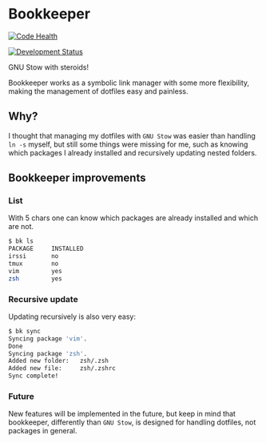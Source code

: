 Bookkeeper
==========
[![Code Health](https://landscape.io/github/hkupty/bookkeeper/master/landscape.svg)](https://landscape.io/github/hkupty/bookkeeper/master)

[![Development Status](https://pypip.in/status/<PYPI_PKG_NAME>/badge.svg)](https://pypi.python.org/pypi/<PYPI_PKG_NAME>/)

GNU Stow with steroids!

Bookkeeper works as a symbolic link manager with some more flexibility,
making the management of dotfiles easy and painless.

Why?
----

I thought that managing my dotfiles with `GNU Stow` was easier than handling `ln -s` myself,
but still some things were missing for me, such as knowing which packages I already installed and
recursively updating nested folders.

Bookkeeper improvements
-----------------------

### List

With 5 chars one can know which packages are already installed and which are not.
```bash
$ bk ls
PACKAGE     INSTALLED
irssi       no
tmux        no
vim         yes
zsh         yes
```

### Recursive update

Updating recursively is also very easy:
```bash
$ bk sync
Syncing package 'vim'.
Done
Syncing package 'zsh'.
Added new folder:   zsh/.zsh
Added new file:     zsh/.zshrc
Sync complete!
```

### Future
New features will be implemented in the future, but keep in mind that bookkeeper, differently than `GNU Stow`,
is designed for handling dotfiles, not packages in general.


